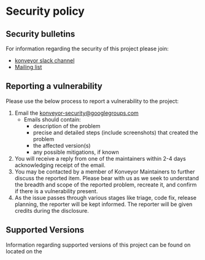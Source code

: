 # Security policy

## Security bulletins

For information regarding the security of this project please join:

* [konveyor slack channel](https://kubernetes.slack.com/archives/CR85S82A2)
* [Mailing list](https://groups.google.com/u/0/g/konveyor-community)


## Reporting a vulnerability

Please use the below process to report a vulnerability to the project:

1. Email the konveyor-security@googlegroups.com
    * Emails should contain:
        * description of the problem
        * precise and detailed steps (include screenshots) that created the
          problem
        * the affected version(s)
        * any possible mitigations, if known
2. You will receive a reply from one of the maintainers within 2-4 days
   acknowledging receipt of the email.
3. You may be contacted by a member of Konveyor Maintainers to further discuss the reported item.
   Please bear with us as we seek to understand the breadth and scope of the
   reported problem, recreate it, and confirm if there is a vulnerability
   present.
4. As the issue passes through various stages like triage, code fix, 
   release planning, the reporter will be kept informed. The reporter will be given credits during the disclosure.


## Supported Versions

Information regarding supported versions of this project can be found on
**<!-- TODO: $LINK -->** located on the **<!-- TODO: $WEBSITE -->**  